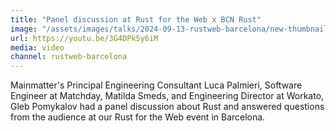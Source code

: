 ```yaml
---
title: "Panel discussion at Rust for the Web x BCN Rust"
image: "/assets/images/talks/2024-09-13-rustweb-barcelona/new-thumbnail.png"
url: https://youtu.be/3G4DPk5y6iM
media: video
channel: rustweb-barcelona
---
```


Mainmatter's Principal Engineering Consultant Luca Palmieri, Software Engineer at Matchday, Matilda Smeds, and Engineering Director at Workato, Gleb Pomykalov had a panel discussion about Rust and answered questions from the audience at our Rust for the Web event in Barcelona.
